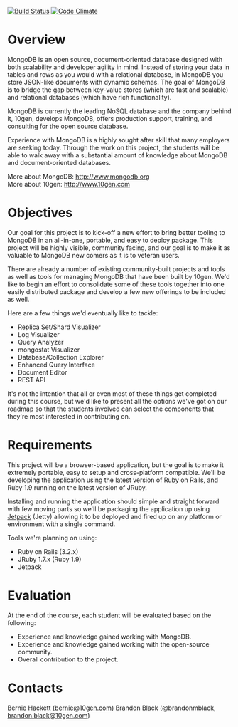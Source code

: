 [![Build Status](https://travis-ci.org/brandonblack/mongo-tools.png)](https://travis-ci.org/brandonblack/mongo-tools) [![Code Climate](https://codeclimate.com/badge.png)](https://codeclimate.com/github/brandonblack/mongo-tools)

Overview
========

MongoDB is an open source, document-oriented database designed with both scalability and developer agility in mind. Instead of storing your data in tables and rows as you would with a relational database, in MongoDB you store JSON-like documents with dynamic schemas. The goal of MongoDB is to bridge the gap between key-value stores (which are fast and scalable) and relational databases (which have rich functionality).

MongoDB is currently the leading NoSQL database and the company behind it, 10gen, develops MongoDB, offers production support, training, and consulting for the open source database.

Experience with MongoDB is a highly sought after skill that many employers are seeking today. Through the work on this project, the students will be able to walk away with a substantial amount of knowledge about MongoDB and document-oriented databases.

More about MongoDB: <http://www.mongodb.org><br>
More about 10gen: <http://www.10gen.com>

Objectives
==========

Our goal for this project is to kick-off a new effort to bring better tooling to MongoDB in an all-in-one, portable, and easy to deploy package. This project will be highly visible, community facing, and our goal is to make it as valuable to MongoDB new comers as it is to veteran users.

There are already a number of existing community-built projects and tools as well as tools for managing MongoDB that have been built by 10gen. We'd like to begin an effort to consolidate some of these tools together into one easily distributed package and develop a few new offerings to be included as well.

Here are a few things we'd eventually like to tackle:

* Replica Set/Shard Visualizer
* Log Visualizer
* Query Analyzer
* mongostat Visualizer
* Database/Collection Explorer
* Enhanced Query Interface
* Document Editor
* REST API

It's not the intention that all or even most of these things get completed during this course, but we'd like to present all the options we've got on our roadmap so that the students involved can select the components that they're most interested in contributing on. 

Requirements
============

This project will be a browser-based application, but the goal is to make it extremely portable, easy to setup and cross-platform compatible. We'll be developing the application using the latest version of Ruby on Rails, and Ruby 1.9 running on the latest version of JRuby.

Installing and running the application should simple and straight forward with few moving parts so we'll be packaging the application up using [Jetpack](https://github.com/square/jetpack) (Jetty) allowing it to be deployed and fired up on any platform or environment with a single command.

Tools we're planning on using:

* Ruby on Rails (3.2.x)
* JRuby 1.7.x (Ruby 1.9)
* Jetpack

Evaluation
==========

At the end of the course, each student will be evaluated based on the following:

* Experience and knowledge gained working with MongoDB.
* Experience and knowledge gained working with the open-source community.
* Overall contribution to the project.

Contacts
========
Bernie Hackett (<bernie@10gen.com>)
Brandon Black (@brandonmblack, <brandon.black@10gen.com>)